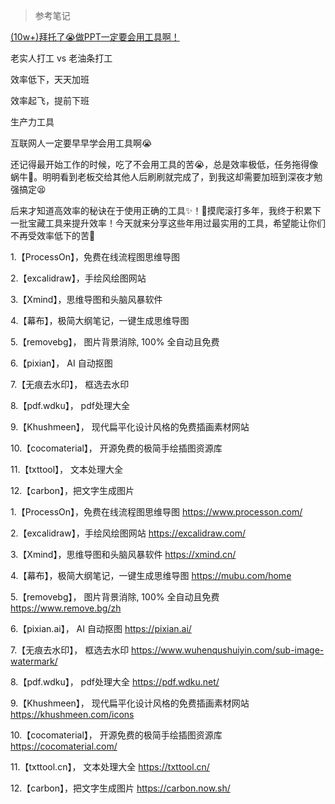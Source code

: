 

> 参考笔记



[(10w+)拜托了😭做PPT一定要会用工具啊！](https://www.xiaohongshu.com/explore/65e448af0000000003032238?app_platform=ios&app_version=8.44.1&share_from_user_hidden=true&xsec_source=app_share&type=normal&xsec_token=CBPJI1p8HAnQ9Tr-mwW8eSRnCcc6N1czBrEkmWzZG8OG0=&author_share=1&xhsshare=WeixinSession&shareRedId=ODlGNzRHSUE2NzUyOTgwNjg6OTlFOUxM&apptime=1721054059&share_id=7543c3cbf7e34c25899d6738d592fa36)



老实人打工 vs 老油条打工

效率低下，天天加班

效率起飞，提前下班

生产力工具

互联网人一定要早早学会用工具啊😭





还记得最开始工作的时候，吃了不会用工具的苦😭，总是效率极低，任务拖得像蜗牛🐌。明明看到老板交给其他人后刷刷就完成了，到我这却需要加班到深夜才勉强搞定😫

后来才知道高效率的秘诀在于使用正确的工具✨！🎈摸爬滚打多年，我终于积累下一批宝藏工具来提升效率！今天就来分享这些年用过最实用的工具，希望能让你们不再受效率低下的苦🎉

1.【ProcessOn】，免费在线流程图思维导图 

2.【excalidraw】，手绘风绘图网站

3.【Xmind】，思维导图和头脑风暴软件

4.【幕布】，极简大纲笔记，一键生成思维导图

5.【removebg】， 图片背景消除, 100% 全自动且免费

6.【pixian】， AI 自动抠图

7.【无痕去水印】， 框选去水印

8.【pdf.wdku】， pdf处理大全

9.【Khushmeen】， 现代扁平化设计风格的免费插画素材网站

10.【cocomaterial】， 开源免费的极简手绘插图资源库

11.【txttool】， 文本处理大全

12.【carbon】，把文字生成图片



1.【ProcessOn】，免费在线流程图思维导图 https://www.processon.com/

2.【excalidraw】，手绘风绘图网站 https://excalidraw.com/

3.【Xmind】，思维导图和头脑风暴软件 https://xmind.cn/

4.【幕布】，极简大纲笔记，一键生成思维导图 https://mubu.com/home

5.【removebg】， 图片背景消除, 100% 全自动且免费 https://www.remove.bg/zh

6.【pixian.ai】， AI 自动抠图 https://pixian.ai/

7.【无痕去水印】， 框选去水印 https://www.wuhenqushuiyin.com/sub-image-watermark/

8.【pdf.wdku】， pdf处理大全 https://pdf.wdku.net/

9.【Khushmeen】， 现代扁平化设计风格的免费插画素材网站 https://khushmeen.com/icons

10.【cocomaterial】， 开源免费的极简手绘插图资源库 https://cocomaterial.com/

11.【txttool.cn】， 文本处理大全 https://txttool.cn/

12.【carbon】，把文字生成图片 https://carbon.now.sh/

